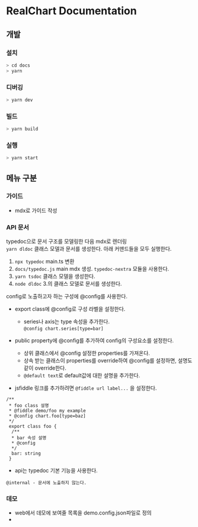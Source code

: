 # RealChart Documentation

## 개발

### 설치

```sh
> cd docs
> yarn
```

### 디버깅

```sh
> yarn dev
```

### 빌드

```sh
> yarn build
```

### 실행

```sh
> yarn start
```

## 메뉴 구분

### 가이드

- mdx로 가이드 작성

### API 문서

typedoc으로 문서 구조를 모델링한 다음 mdx로 렌더링  
`yarn dldoc` 클래스 모델과 문서를 생성한다. 아래 커맨드들을 모두 실행한다.
1. `npx typedoc` main.ts 변환
2. `docs/typedoc.js` main mdx 생성. `typedoc-nextra` 모듈을 사용한다.
3. `yarn tsdoc` 클래스 모델을 생성한다.
4. `node dldoc` 3.의 클래스 모델로 문서를 생성한다.

config로 노출하고자 하는 구성에 @config를 사용한다.
- export class에 @config로 구성 라벨을 설정한다.
  - series나 axis는 type 속성을 추가한다.  
  `@config chart.series[type=bar]`
  
- public property에 @config를 추가하여 config의 구성요소를 설정한다.
  - 상위 클래스에서 @config 설정한 properties를 가져온다.
  - 상속 받는 클래스이 properties를 override하여 @config를 설정하면, 설명도 같이 override한다.
  - `@default text`로 default값에 대한 설명을 추가한다.

- jsfiddle 링크를 추가하려면 `@fiddle url label...` 을 설정한다.
```
/**
 * foo class 설명
 * @fiddle demo/foo my example
 * @config chart.foo[type=baz]
 */
 export class foo {
  /**
  * bar 속성 설명
  * @config
  */
  bar: string
 }
```

- api는 typedoc 기본 기능을 사용한다.
```
@internal - 문서에 노출하지 않는다.
```

### 데모

- web에서 데모에 보여줄 목록을 demo.config.json파일로 정의
- 